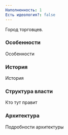```yaml
---
Наполненность: 1
Есть идеология?: false
---
```

Город торговцев.
### Особенности
Особенности
### История
История
### Структура власти
Кто тут правит
### Архитектура
Подробности архитектуры
